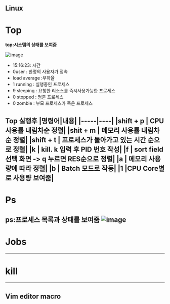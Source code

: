 ## Linux 

# Top
**top:시스템의 상태를 보여줌**

![image](https://user-images.githubusercontent.com/106862980/172038028-779f59af-eecc-4a0e-8a4b-00d081442117.png)
* 15:16:23:     시간
* 0user :       한명의 사용자가 접속
* load average :부하율
* 1 running :   실행중인 프로세스
* 9 sleeping :  요청한 리소스를 즉시사용가능한 프로세스
* 0 stopped :   멈춘 프로세스
* 0 zombie :    부모 프로세스가 죽은 프로세스


**Top 실행후**
|명령어|내용|
|-----|----|
|shift + p | CPU 사용률 내림차순 정렬|
|shit + m | 메모리 사용률 내림차순 정렬|
|shift + t | 프로세스가 돌아가고 있는 시간 순으로 정렬|
|k | kill. k 입력 후 PID 번호 작성|
|f | sort field 선택 화면 -> q 누르면 RES순으로 정렬|
|a | 메모리 사용량에 따라 정렬|
|b | Batch 모드로 작동|
|1 |CPU Core별로 사용량 보여줌|
---
# Ps
**ps:프로세스 목록과 상태를 보여줌**
![image](https://user-images.githubusercontent.com/106862980/172038741-9041981e-3ac4-480c-86cc-6cfa21049916.png)
---
# Jobs
---
# kill
---
## Vim editor macro
